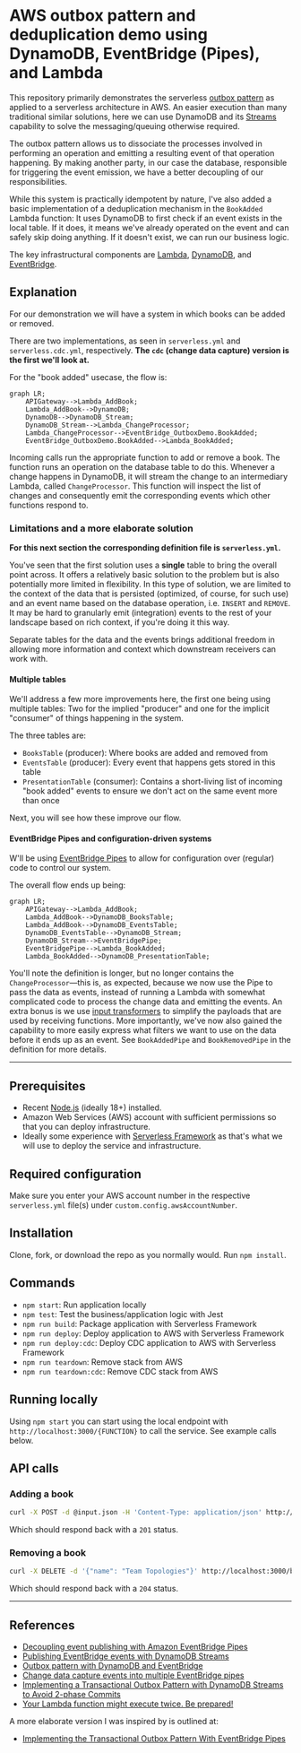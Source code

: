 # AWS outbox pattern and deduplication demo using DynamoDB, EventBridge (Pipes), and Lambda

This repository primarily demonstrates the serverless [outbox pattern](https://d1.awsstatic.com/architecture-diagrams/ArchitectureDiagrams/aws-reference-architecture-hybrid-domain-consistency-ra.pdf?did=wp_card&trk=wp_card) as applied to a serverless architecture in AWS. An easier execution than many traditional similar solutions, here we can use DynamoDB and its [Streams](https://docs.aws.amazon.com/amazondynamodb/latest/developerguide/Streams.html) capability to solve the messaging/queuing otherwise required.

The outbox pattern allows us to dissociate the processes involved in performing an operation and emitting a resulting event of that operation happening. By making another party, in our case the database, responsible for triggering the event emission, we have a better decoupling of our responsibilities.

While this system is practically idempotent by nature, I've also added a basic implementation of a deduplication mechanism in the `BookAdded` Lambda function: It uses DynamoDB to first check if an event exists in the local table. If it does, it means we've already operated on the event and can safely skip doing anything. If it doesn't exist, we can run our business logic.

The key infrastructural components are [Lambda](https://aws.amazon.com/lambda/), [DynamoDB](https://aws.amazon.com/dynamodb/), and [EventBridge](https://aws.amazon.com/eventbridge/).

## Explanation

For our demonstration we will have a system in which books can be added or removed.

There are two implementations, as seen in `serverless.yml` and `serverless.cdc.yml`, respectively. **The `cdc` (change data capture) version is the first we'll look at.**

For the "book added" usecase, the flow is:

```mermaid
graph LR;
    APIGateway-->Lambda_AddBook;
    Lambda_AddBook-->DynamoDB;
    DynamoDB-->DynamoDB_Stream;
    DynamoDB_Stream-->Lambda_ChangeProcessor;
    Lambda_ChangeProcessor-->EventBridge_OutboxDemo.BookAdded;
    EventBridge_OutboxDemo.BookAdded-->Lambda_BookAdded;
```

Incoming calls run the appropriate function to add or remove a book. The function runs an operation on the database table to do this. Whenever a change happens in DynamoDB, it will stream the change to an intermediary Lambda, called `ChangeProcessor`. This function will inspect the list of changes and consequently emit the corresponding events which other functions respond to.

### Limitations and a more elaborate solution

**For this next section the corresponding definition file is `serverless.yml`.**

You've seen that the first solution uses a **single** table to bring the overall point across. It offers a relatively basic solution to the problem but is also potentially more limited in flexibility. In this type of solution, we are limited to the context of the data that is persisted (optimized, of course, for such use) and an event name based on the database operation, i.e. `INSERT` and `REMOVE`. It may be hard to granularly emit (integration) events to the rest of your landscape based on rich context, if you're doing it this way.

Separate tables for the data and the events brings additional freedom in allowing more information and context which downstream receivers can work with.

#### Multiple tables

We'll address a few more improvements here, the first one being using multiple tables: Two for the implied "producer" and one for the implicit "consumer" of things happening in the system.

The three tables are:

- `BooksTable` (producer): Where books are added and removed from
- `EventsTable` (producer): Every event that happens gets stored in this table
- `PresentationTable` (consumer): Contains a short-living list of incoming "book added" events to ensure we don't act on the same event more than once

Next, you will see how these improve our flow.

#### EventBridge Pipes and configuration-driven systems

W'll be using [EventBridge Pipes](https://docs.aws.amazon.com/eventbridge/latest/userguide/eb-pipes.html) to allow for configuration over (regular) code to control our system.

The overall flow ends up being:

```mermaid
graph LR;
    APIGateway-->Lambda_AddBook;
    Lambda_AddBook-->DynamoDB_BooksTable;
    Lambda_AddBook-->DynamoDB_EventsTable;
    DynamoDB_EventsTable-->DynamoDB_Stream;
    DynamoDB_Stream-->EventBridgePipe;
    EventBridgePipe-->Lambda_BookAdded;
    Lambda_BookAdded-->DynamoDB_PresentationTable;
```

You'll note the definition is longer, but no longer contains the `ChangeProcessor`—this is, as expected, because we now use the Pipe to pass the data as events, instead of running a Lambda with somewhat complicated code to process the change data and emitting the events. An extra bonus is we use [input transformers](https://docs.aws.amazon.com/eventbridge/latest/userguide/eb-transform-target-input.html) to simplify the payloads that are used by receiving functions. More importantly, we've now also gained the capability to more easily express what filters we want to use on the data before it ends up as an event. See `BookAddedPipe` and `BookRemovedPipe` in the definition for more details.

---

## Prerequisites

- Recent [Node.js](https://nodejs.org/en/) (ideally 18+) installed.
- Amazon Web Services (AWS) account with sufficient permissions so that you can deploy infrastructure.
- Ideally some experience with [Serverless Framework](https://www.serverless.com) as that's what we will use to deploy the service and infrastructure.

## Required configuration

Make sure you enter your AWS account number in the respective `serverless.yml` file(s) under `custom.config.awsAccountNumber`.

## Installation

Clone, fork, or download the repo as you normally would. Run `npm install`.

## Commands

- `npm start`: Run application locally
- `npm test`: Test the business/application logic with Jest
- `npm run build`: Package application with Serverless Framework
- `npm run deploy`: Deploy application to AWS with Serverless Framework
- `npm run deploy:cdc`: Deploy CDC application to AWS with Serverless Framework
- `npm run teardown`: Remove stack from AWS
- `npm run teardown:cdc`: Remove CDC stack from AWS

## Running locally

Using `npm start` you can start using the local endpoint with `http://localhost:3000/{FUNCTION}` to call the service. See example calls below.

## API calls

### Adding a book

```bash
curl -X POST -d @input.json -H 'Content-Type: application/json' http://localhost:3000/book
```

Which should respond back with a `201` status.

### Removing a book

```bash
curl -X DELETE -d '{"name": "Team Topologies"}' http://localhost:3000/book
```

Which should respond back with a `204` status.

---

## References

- [Decoupling event publishing with Amazon EventBridge Pipes](https://aws.amazon.com/blogs/compute/decoupling-event-publishing-with-amazon-eventbridge-pipes/)
- [Publishing EventBridge events with DynamoDB Streams](https://www.boyney.io/blog/2022-11-03-eventbridge-events-with-dynamodb)
- [Outbox pattern with DynamoDB and EventBridge](https://serverlessland.com/patterns/dynamodb-streams-to-eventbridge-outbox-pattern)
- [Change data capture events into multiple EventBridge pipes](https://serverlessland.com/patterns/eventbridge-pipes-ddbstream-with-filters-to-eventbridge)
- [Implementing a Transactional Outbox Pattern with DynamoDB Streams to Avoid 2-phase Commits](https://medium.com/ssense-tech/implementing-a-transactional-outbox-pattern-with-dynamodb-streams-to-avoid-2-phase-commits-ed0f91e69e9)
- [Your Lambda function might execute twice. Be prepared!](https://cloudonaut.io/your-lambda-function-might-execute-twice-deal-with-it/)

A more elaborate version I was inspired by is outlined at:

- [Implementing the Transactional Outbox Pattern With EventBridge Pipes](https://betterprogramming.pub/implementing-the-transactional-outbox-pattern-with-eventbridge-pipes-125cb3f51f32)
